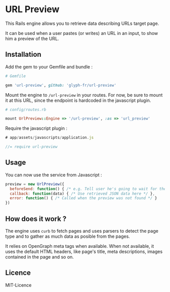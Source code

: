 # URL Preview

This Rails engine allows you to retrieve data describing URLs target page.

It can be used when a user pastes (or writes) an URL in an input, to show him
a preview of the URL.

## Installation

Add the gem to your Gemfile and bundle :

```ruby
# Gemfile

gem 'url-preview', github: 'glyph-fr/url-preview'
```

Mount the engine to `/url-preview` in your routes.
For now, be sure to mount it at this URL, since the endpoint is hardcoded
in the javascript plugin.

```ruby
# config/routes.rb

mount UrlPreview::Engine => '/url-preview', :as => 'url_preview'
```

Require the javascript plugin :

```javascript
# app/assets/javascripts/application.js

//= require url-preview
```

## Usage

You can now use the service from Javascript :

```javascript
preview = new UrlPreview({
  beforeSend: function() { /* e.g. Tell user he's going to wait for the preview to load */ },
  callback: function(data) { /* Use retrieved JSON data here */ },
  error: function() { /* Called when the preview was not found */ }
})
```

## How does it work ?

The engine uses `curb` to fetch pages and uses parsers to detect the page type
and to gather as much data as posible from the pages.

It relies on OpenGraph meta tags when available.
When not available, it uses the default HTML headers, like page's title,
meta descriptions, images contained in the page and so on.


## Licence

MIT-Licence